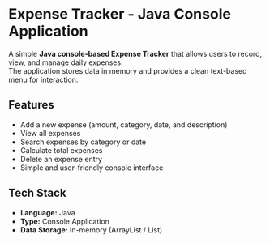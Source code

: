 # Expense Tracker - Java Console Application

A simple **Java console-based Expense Tracker** that allows users to record, view, and manage daily expenses.  
The application stores data in memory and provides a clean text-based menu for interaction.

## Features
- Add a new expense (amount, category, date, and description)
- View all expenses
- Search expenses by category or date
- Calculate total expenses
- Delete an expense entry
- Simple and user-friendly console interface

## Tech Stack
- **Language:** Java
- **Type:** Console Application
- **Data Storage:** In-memory (ArrayList / List)
